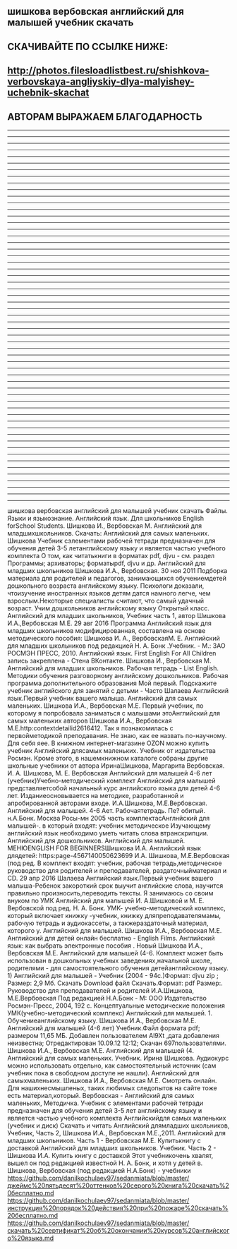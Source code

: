 шишкова вербовская английский для малышей учебник скачать
--------------------------------------------------
СКАЧИВАЙТЕ ПО ССЫЛКЕ НИЖЕ:
--------------------------------------------------
http://photos.filesloadlistbest.ru/shishkova-verbovskaya-angliyskiy-dlya-malyishey-uchebnik-skachat
--------------------------------------------------
АВТОРАМ ВЫРАЖАЕМ БЛАГОДАРНОСТЬ
--------------------------------------------------
--------------------------------------------------
--------------------------------------------------
--------------------------------------------------
--------------------------------------------------
--------------------------------------------------
--------------------------------------------------
--------------------------------------------------
--------------------------------------------------
--------------------------------------------------
--------------------------------------------------
--------------------------------------------------
--------------------------------------------------
--------------------------------------------------
--------------------------------------------------
--------------------------------------------------
--------------------------------------------------
--------------------------------------------------
--------------------------------------------------
--------------------------------------------------
--------------------------------------------------
--------------------------------------------------
--------------------------------------------------
--------------------------------------------------
--------------------------------------------------
--------------------------------------------------
--------------------------------------------------
--------------------------------------------------
--------------------------------------------------
--------------------------------------------------
--------------------------------------------------
--------------------------------------------------
--------------------------------------------------
--------------------------------------------------
--------------------------------------------------
--------------------------------------------------
--------------------------------------------------
--------------------------------------------------
--------------------------------------------------
--------------------------------------------------
--------------------------------------------------
--------------------------------------------------
--------------------------------------------------
--------------------------------------------------
--------------------------------------------------
--------------------------------------------------
--------------------------------------------------
--------------------------------------------------
--------------------------------------------------
--------------------------------------------------
--------------------------------------------------
--------------------------------------------------
--------------------------------------------------
--------------------------------------------------
--------------------------------------------------
--------------------------------------------------
--------------------------------------------------
--------------------------------------------------
шишкова вербовская английский для малышей учебник скачать Файлы. Языки и языкознание. Английский язык. Для школьников English forSchool Students. Шишкова И., Вербовская М. Английский для младшихшкольников. Скачать: Английский для самых маленьких. Шишкова  Учебник сэлементами рабочей тетради предназначен для обучения детей 3-5 летанглийскому языку и является частью учебного комплекта  О том, как читатькниги в форматах pdf, djvu - см. раздел Программы; архиваторы; форматыpdf, djvu и др. Английский для младших школьников Шишкова И.А., Вербовская. 30 ноя 2011  Подборка материала для родителей и педагогов, занимающихся обучениемдетей дошкольного возраста английскому языку. Психологи доказали, чтоизучение иностранных языков детям датся намного легче, чем взрослым.Некоторые специалисты считают, что самый удачный возраст. Учим дошкольников английскому языку  Открытый класс. Английский для младших школьников, Учебник часть 1, автор Шишкова И.А.,Вербовская М.Е. 29 авг 2016  Программа Английский язык для младших школьников модифицированная, составлена на основе методического пособия: Шишкова И. А., ВербовскаяМ. Е. Английский для младших школьников под редакцией Н. А. Бонк .Учебник. - М.: ЗАО РОСМЭН  ПРЕСС, 2010. Английский язык. First English For All Children запись закреплена - Стена  ВКонтакте. Шишкова И., Вербовская М. Английский для младших школьников. Рабочая тетрадь - List English. Методики обучения разговорному английскому дошкольников. Рабочая программа дополнительного образования  Мой первый. Подскажите учебник английского для занятий с детьми - Часто
Шалаева Английский язык.Первый учебник вашего малыша. Английский для самых маленьких. Шишкова И.А., Вербовская М.Е. Первый учебник, по которому я попробовала заниматься с малышами  этоАнглийский для самых маленьких авторов Шишкова И.А., Вербовская М.Е.http:contextdetailid2616412. Так я познакомилась с первойметодикой преподавания. Не знаю, как ее назвать по-научному. Для себя яее. В книжном интернет-магазине OZON можно купить учебник Английский длясамых маленьких. Учебник от издательства Росмэн. Кроме этого, в нашемкнижном каталоге собраны другие школьные учебники от автора ИринаШишкова, Маргарита Вербовская. И. А. Шишкова, М. Е. Вербовская Английский для малышей 4-6 лет (учебник)Учебно-методический комплект Английский для малышей представляетсобой начальный курс английского языка для детей 4-6 лет. Изданиеосновывается на методике, разработанной и апробированной авторами входе. И.А.Шишкова, М.Е.Вербовская. Английский для малышей. 4-6 Ает. Рабочаятетрадь. Пе? обитый. н.А.Бонк. Москва Росы-мн 2005  часть комплектасАнглнйский для малышей-. в который входят: учебник методическое Изучающему английский язык необходимо уметь читать слова втранскрипции. Английский для дошкольников. Английский для малышей. МЕНЮENGLISH FOR BEGINNERSШишкова И.А. Английский язык длядетей: https:page-4567140050623699  И.А. Шишкова, М.Е.Вербовская (под ред.  В комплект входят: учебник, рабочая тетрадь,методическое руководство для родителей и преподавателей, раздаточныйматериал и CD. 29 апр 2016  Шалаева Английский язык.Первый учебник вашего малыша-Ребенок закороткий срок выучит английские слова, научится правильно произносить,переводить тексты. Я занимаюсь со своим внуком по УМК Английский для малышей И. А.Шишковой и М. Е. Вербовской под ред. Н. А. Бонк. УМК- учебно-методический комплекс, который включает книжку -учебник, книжку дляпреподавателямамы, рабочую тетрадь и аудиокассеты, а такжераздаточный материал, которого у. Английский для малышей. Шишкова И.А., Вербовская М.Е. Английский для детей онлайн бесплатно - English Films. Английский язык: как выбрать электронные пособия . Новый
Шишкова И.А., Вербовская М.Е. Английский для малышей (4-6. Комплект может быть использован в дошкольных учебных заведениях,начальной школе, родителями - для самостоятельного обучения детейанглийскому языку. 1) Английский для малышей - Учебник (2004 - 94с.)Формат: djvu  zip ; Размер: 2,9 Мб. Скачать  Download файл Скачать.Формат: pdf Размер:. Руководство для преподавателей и родителей И.А.Шишкова, М.Е.Вербовская  Под редакцией Н.А.Бонк - М: ООО Издательство Росмэн-Пресс, 2004,  192 с. Концептуальные методические положения УМК(учебно-методический комплекс) Английский для малышей. 1. Обучениеанглийскому языку. Шишкова И.А., Вербовская М.Е. Английский для малышей (4-6 лет) Учебник.Файл формата pdf; размером 11,65 МБ. Добавлен пользователем Al9Xt ,дата добавления неизвестна; Отредактирован 10.09.12 12:12; Скачан 697пользователями. Шишкова И.А., Вербовская М.Е. Английский для малышей (4. Английский для самых маленьких. Учебник. Ирина Шишкова. Аудиокурс можно использовать отдельно, как самостоятельный источник (сам учебник пока в свободном доступе не нашли).  Английский для самыхмаленьких. Шишкова И.А., Вербовская М.Е. Смотреть онлайн. Для нашихнесмышленых, таких любимых следопытов на сайте тоже есть материал,который. Вербовская - Английский для самых маленьких, Методичка. Учебник с элементами рабочей тетради предназначен для обучения детей 3-5 лет английскому языку и является частью учебного комплекта Английскийдля самых маленьких (учебник и диск)  Скачать и читать Английский длямладших школьников, Учебник, Часть 2, Шишкова И.А., Вербовская М.Е.,2011. Английский для младших школьников. Часть 1 - Вербовская М.Е.  Купитькнигу с доставкой   Английский для младших школьников. Учебник. Часть 2 - Шишкова И.А.  Купить книгу с доставкой   Этот учебникочень хвалят, вышел он под редакцией известной Н. А. Бонк, и хотя у детей в. Шишкова, Вербовская (под редакцией Н.А.Бонк) - учебники
https://github.com/danilkochulaev97/sedanmiata/blob/master/джеймс%20пятьдесят%20оттенков%20серого%20книга%20скачать%20бесплатно.md
https://github.com/danilkochulaev97/sedanmiata/blob/master/инструкция%20порядок%20действия%20при%20пожаре%20скачать%20бесплатно.md
https://github.com/danilkochulaev97/sedanmiata/blob/master/скачать%20сертификат%20об%20окончании%20курсов%20английского%20языка.md